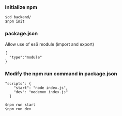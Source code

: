 ### Initialize npm
```
$cd backend/
$npm init
```
### package.json
Allow use of es6 module (import and export)
```
{
  "type":"module"
}
```
### Modify the npm run command in package.json
```
"scripts": {
    "start": "node index.js",
    "dev": "nodemon index.js"
  }

$npm run start
$npm run dev
```

